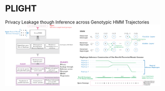 # PLIGHT
Privacy Leakage though Inference across Genotypic HMM Trajectories
![image](https://github.com/gersteinlab/PLIGHT/blob/main/images/PLIGHT_github_figure.png)
